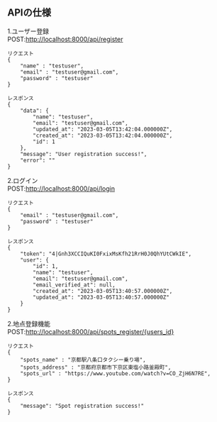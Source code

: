 ## APIの仕様  
1.ユーザー登録  
POST:[http://localhost:8000/api/register](http://localhost:8000/api/register)
```
リクエスト
{
    "name" : "testuser",
    "email" : "testuser@gmail.com",
    "password" : "testuser"
}
```
```
レスポンス
{
    "data": {
        "name": "testuser",
        "email": "testuser@gmail.com",
        "updated_at": "2023-03-05T13:42:04.000000Z",
        "created_at": "2023-03-05T13:42:04.000000Z",
        "id": 1
    },
    "message": "User registration success!",
    "error": ""
}
```
2.ログイン  
POST:[http://localhost:8000/api/login](http://localhost:8000/api/login)
```
リクエスト
{
    "email" : "testuser@gmail.com",
    "password" : "testuser"
}
```
```
レスポンス
{
    "token": "4|Gnh3XCCIQuKI0FxixMsKfh21RrH0J0QhYUtCWkIE",
    "user": {
        "id": 1,
        "name": "testuser",
        "email": "testuser@gmail.com",
        "email_verified_at": null,
        "created_at": "2023-03-05T13:40:57.000000Z",
        "updated_at": "2023-03-05T13:40:57.000000Z"
    }
}
```
2.地点登録機能  
POST:[http://localhost:8000/api/spots_register/{users_id}](http://localhost:8000/api/spots_register/{usersId})
```
リクエスト
{
    "spots_name" : "京都駅八条口タクシー乗り場",
    "spots_address" : "京都府京都市下京区東塩小路釜殿町",
    "spots_url" : "https://www.youtube.com/watch?v=CO_ZjH6N7RE",
}
```
```
レスポンス
{
    "message": "Spot registration success!"
}
```
